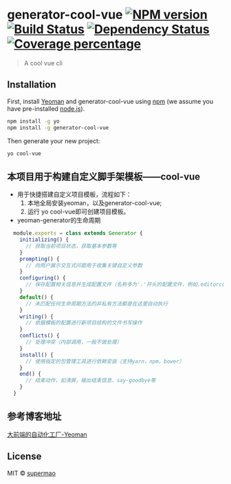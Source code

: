 # generator-cool-vue [![NPM version][npm-image]][npm-url] [![Build Status][travis-image]][travis-url] [![Dependency Status][daviddm-image]][daviddm-url] [![Coverage percentage][coveralls-image]][coveralls-url]
> A cool vue cli

## Installation

First, install [Yeoman](http://yeoman.io) and generator-cool-vue using [npm](https://www.npmjs.com/) (we assume you have pre-installed [node.js](https://nodejs.org/)).

```bash
npm install -g yo
npm install -g generator-cool-vue
```

Then generate your new project:

```bash
yo cool-vue
```

## 本项目用于构建自定义脚手架模板——cool-vue
  * 用于快捷搭建自定义项目模板，流程如下：
    1. 本地全局安装yeoman，以及generator-cool-vue;
    2. 运行 yo cool-vue即可创建项目模板。
  * yeoman-generator的生命周期
  ```js
    module.exports = class extends Generator {
      initializing() {
        // 获取当前项目状态，获取基本参数等
      }
      prompting() {
        // 向用户展示交互式问题用于收集关键自定义参数
      }
      configuring() {
        // 保存配置相关信息并生成配置文件（名称多为'.'开头的配置文件，例如.editorconfig）
      }
      default() {
        // 未匹配任何生命周期方法的非私有方法都是在这里自动执行
      }
      writing() {
        // 依据模板的配置进行新项目结构的文件书写操作
      }
      conflicts() {
        // 处理冲突（内部调用，一般不做处理）
      }
      install() {
        // 使用指定的包管理工具进行依赖安装（支持yarn，npm，bower）
      }
      end() {
        // 结束动作，如清屏，输出结束信息，say-goodbye等
      }
    }
  ```
## 参考博客地址
[大前端的自动化工厂-Yeoman](https://blog.51cto.com/13869008/2156020)

## License

MIT © [supermao](https://github.com/MbMin)


[npm-image]: https://badge.fury.io/js/generator-cool-vue.svg
[npm-url]: https://npmjs.org/package/generator-cool-vue
[travis-image]: https://travis-ci.org/MbMin/generator-cool-vue.svg?branch=master
[travis-url]: https://travis-ci.org/MbMin/generator-cool-vue
[daviddm-image]: https://david-dm.org/MbMin/generator-cool-vue.svg?theme=shields.io
[daviddm-url]: https://david-dm.org/MbMin/generator-cool-vue
[coveralls-image]: https://coveralls.io/repos/MbMin/generator-cool-vue/badge.svg
[coveralls-url]: https://coveralls.io/r/MbMin/generator-cool-vue
